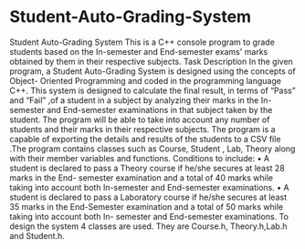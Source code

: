 # Student-Auto-Grading-System
Student Auto-Grading System This is a C++ console program to grade students based on the In-semester and End-semester  exams' marks obtained by them in their respective subjects. Task Description In the given program, a Student Auto-Grading System is designed using the concepts of Object- Oriented Programming and coded in the programming language C++. This system is designed to  calculate the final result, in terms of “Pass” and “Fail” ,of a student in a subject by analyzing their marks in the In-semester and End-semester examinations in that subject taken by the student. The  program will be able to take into account any number of students and their marks in their respective  subjects. The program is a capable of exporting the details and results of the students to a CSV file  .The program contains classes such as Course, Student , Lab, Theory along with their member  variables and functions. Conditions to include: • A student is declared to pass a Theory course if he/she secures at least 28 marks in the End- semester examination and a total of 40 marks while taking into account both In-semester  and End-semester examinations. • A student is declared to pass a Laboratory course if he/she secures at least 35 marks in the  End-Semester examination and a total of 50 marks while taking into account both In- semester and End-semester examinations. To design the system 4 classes are used. They are Course.h, Theory.h,Lab.h and Student.h.
